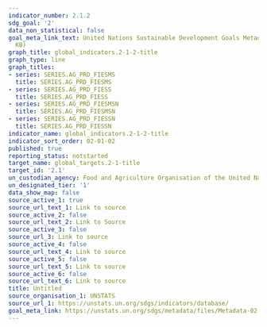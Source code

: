 ```yaml
---
indicator_number: 2.1.2
sdg_goal: '2'
data_non_statistical: false
goal_meta_link_text: United Nations Sustainable Development Goals Metadata (PDF 426
  KB)
graph_title: global_indicators.2-1-2-title
graph_type: line
graph_titles:
- series: SERIES.AG_PRD_FIESMS
  title: SERIES.AG_PRD_FIESMS
- series: SERIES.AG_PRD_FIESS
  title: SERIES.AG_PRD_FIESS
- series: SERIES.AG_PRD_FIESMSN
  title: SERIES.AG_PRD_FIESMSN
- series: SERIES.AG_PRD_FIESSN
  title: SERIES.AG_PRD_FIESSN
indicator_name: global_indicators.2-1-2-title
indicator_sort_order: 02-01-02
published: true
reporting_status: notstarted
target_name: global_targets.2-1-title
target_id: '2.1'
un_custodian_agency: Food and Agriculture Organisation of the United Nations (FAO)
un_designated_tier: '1'
data_show_map: false
source_active_1: true
source_url_text_1: Link to source
source_active_2: false
source_url_text_2: Link to Source
source_active_3: false
source_url_3: Link to source
source_active_4: false
source_url_text_4: Link to source
source_active_5: false
source_url_text_5: Link to source
source_active_6: false
source_url_text_6: Link to source
title: Untitled
source_organisation_1: UNSTATS
source_url_1: https://unstats.un.org/sdgs/indicators/database/
goal_meta_link: https://unstats.un.org/sdgs/metadata/files/Metadata-02-01-02.pdf
---
```


